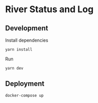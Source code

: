 # River Status and Log

## Development
Install dependencies
```
yarn install
```

Run
```
yarn dev
```
## Deployment
```
docker-compose up
```
